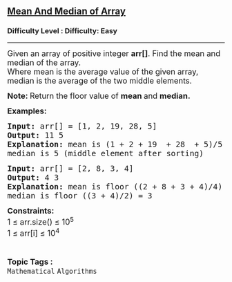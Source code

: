 <h2><a href="https://www.geeksforgeeks.org/problems/mean-and-median-1587115620/1?page=16&status=unsolved&sortBy=submissions">Mean And Median of Array</a></h2><h3>Difficulty Level : Difficulty: Easy</h3><hr><div class="problems_problem_content__Xm_eO"><p dir="ltr"><span style="font-size: 18px;">Given an array of positive integer <strong>arr[]</strong>. Find the mean and median of the array.&nbsp;<br></span><span style="font-size: 18px;">Where mean is the average value of the given array, median is the average of the two middle elements.</span></p>
<p dir="ltr"><span style="font-size: 18px;"><strong style="font-size: medium;"><span style="font-size: 18px;">Note:&nbsp;</span></strong>Return the floor value of&nbsp;<strong>mean&nbsp;</strong>and&nbsp;<strong>median.</strong></span></p>
<p dir="ltr"><span style="font-size: 18px;"><strong>Examples:</strong></span></p>
<pre><span style="font-size: 18px;"><strong>Input: </strong>arr[] =<strong> </strong>[1, 2, 19, 28, 5]
<strong>Output: </strong>11 5<strong>
Explanation: </strong>mean is (1 + 2 + 19&nbsp; + 28&nbsp; + 5)/5 = 11.<strong><br></strong>median is 5 (middle element after sorting)<br></span></pre>
<pre><span style="font-size: 18px;"><strong>Input: </strong>arr[] = [2, 8, 3, 4]
<strong>Output: </strong>4 3<strong>
Explanation: </strong>mean is floor ((2 + 8 + 3 + 4)/4) = 4.<strong><br></strong>median is floor ((3 + 4)/2) = 3</span></pre>
<p><span style="font-size: 18px;"><strong>Constraints:</strong><br>1 ≤ arr.size() ≤ 10<sup>5</sup></span><br><span style="font-size: 18px;">1 ≤ arr[i] ≤ 10<sup>4</sup></span></p></div><br><p><span style=font-size:18px><strong>Topic Tags : </strong><br><code>Mathematical</code>&nbsp;<code>Algorithms</code>&nbsp;